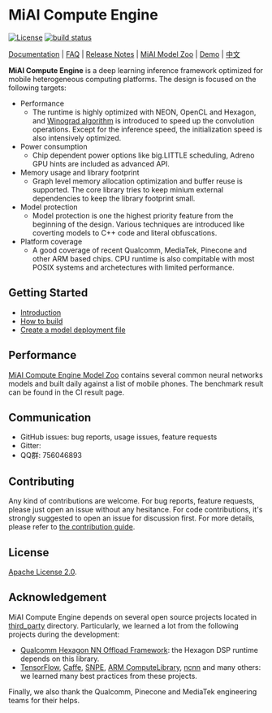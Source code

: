 # MiAI Compute Engine
[![License](https://img.shields.io/badge/License-Apache%202.0-blue.svg)](LICENSE)
[![build status](http://v9.git.n.xiaomi.com/deep-computing/mace/badges/master/build.svg)](http://v9.git.n.xiaomi.com/deep-computing/mace/pipelines)

[Documentation](docs) |
[FAQ](docs/faq.md) |
[Release Notes](RELEASE.md) |
[MiAI Model Zoo](http://v9.git.n.xiaomi.com/deep-computing/mace-models) |
[Demo](mace/android) |
[中文](README_zh.md)

**MiAI Compute Engine** is a deep learning inference framework optimized for
mobile heterogeneous computing platforms. The design is focused on the following
targets:
* Performance
  * The runtime is highly optimized with NEON, OpenCL and Hexagon, and
    [Winograd algorithm](https://arxiv.org/abs/1509.09308) is introduced to
    speed up the convolution operations. Except for the inference speed, the
    initialization speed is also intensively optimized.
* Power consumption
  * Chip dependent power options like big.LITTLE scheduling, Adreno GPU hints are
    included as advanced API.
* Memory usage and library footprint
  * Graph level memory allocation optimization and buffer reuse is supported.
    The core library tries to keep minium external dependencies to keep the
    library footprint small.
* Model protection
  * Model protection is one the highest priority feature from the beginning of 
    the design. Various techniques are introduced like coverting models to C++
    code and literal obfuscations.
* Platform coverage
  * A good coverage of recent Qualcomm, MediaTek, Pinecone and other ARM based
    chips. CPU runtime is also compitable with most POSIX systems and
    archetectures with limited performance.

## Getting Started
* [Introduction](docs/getting_started/introduction.rst)
* [How to build](docs/getting_started/how_to_build.rst)
* [Create a model deployment file](docs/getting_started/create_a_model_deployment.rst)

## Performance
[MiAI Compute Engine Model Zoo](http://v9.git.n.xiaomi.com/deep-computing/mace-models) contains
several common neural networks models and built daily against a list of mobile
phones. The benchmark result can be found in the CI result page.

## Communication
* GitHub issues: bug reports, usage issues, feature requests
* Gitter:
* QQ群: 756046893

## Contributing
Any kind of contributions are welcome. For bug reports, feature requests,
please just open an issue without any hesitance. For code contributions, it's
strongly suggested to open an issue for discussion first. For more details,
please refer to [the contribution guide](docs/development/contributing.md).

## License
[Apache License 2.0](LICENSE).

## Acknowledgement
MiAI Compute Engine depends on several open source projects located in
[third_party](third_party) directory. Particularly, we learned a lot from
the following projects during the development:
* [Qualcomm Hexagon NN Offload Framework](https://source.codeaurora.org/quic/hexagon_nn/nnlib): the Hexagon DSP runtime
  depends on this library.
* [TensorFlow](https://github.com/tensorflow/tensorflow),
  [Caffe](https://github.com/BVLC/caffe),
  [SNPE](https://developer.qualcomm.com/software/snapdragon-neural-processing-engine-ai),
  [ARM ComputeLibrary](https://github.com/ARM-software/ComputeLibrary),
  [ncnn](https://github.com/Tencent/ncnn) and many others: we learned many best
  practices from these projects.

Finally, we also thank the Qualcomm, Pinecone and MediaTek engineering teams for
their helps.
